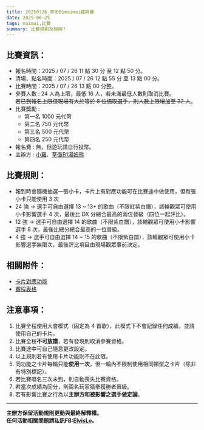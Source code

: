 ```yaml
---
title: 20250726_草衙B1maimai趣味賽
date: 2025-06-25
tags: maimai,比賽
summary: 比賽規則及說明！
---
```

## 比賽資訊：

- 報名時間：2025 / 07 / 26 11 點 30 分 至 12 點 50 分。
- 清場、點名時間：2025 / 07 / 26 12 點 55 分 至 13 點 00 分。
- 比賽時間：2025 / 07 / 26 13 點 00 分整。
- 參賽人數 : 24 人為上限，最低 16 人，若未滿最低人數則取消比賽。<br>
~~若已到報名上限但現場有大於等於 8 位備取選手，則人數上限增加至 32 人~~。
- 比賽獎勵 :
    - 第一名 1000 元代幣
    - 第二名 750 元代幣
    - 第三名 500 元代幣
    - 第四名 250 元代幣
- 報名費 : 無，但遊玩請自行投幣。
- 主辦方 : [小羅](https://elvislo.tw)、[草衙B1湯姆熊](https://www.facebook.com/tomsworld.KCY?mibextid=LQQJ4d)

## 比賽規則：

- 報到時會隨機抽選一張小卡，卡片上有對應功能可在比賽途中做使用，但每張小卡只能使用 3 次
- 24 強 → 選手可自由選擇 13 ~ 13+ 的歌曲（不限紅紫白譜），該輪觀眾可使用小卡影響選手 4 次，最後比 DX 分總合最高的兩位晉級（四位一起評比）。
- 12 強 → 選手可自由選擇 14 的歌曲（不限紫白譜），該輪觀眾可使用小卡影響選手 8 次，最後比總分總合最高的一位晉級。
- 4 強 → 選手可自由選擇 14 ~ 15 的歌曲（不限紫白譜），該輪觀眾可使用小卡影響選手無限次，最後評比項目由現場觀眾事前決定。

## 相關附件：

- [卡片對應功能](https://elvislo030.notion.site/0726-go)
- [賽程表格](https://docs.google.com/spreadsheets/d/1r1_fHatgkyiJr1saRqfM-H5nawoj8ST4a94BfUGxLOk/edit?usp=sharing)

## 注意事項：

1. 比賽全程使用大會模式（固定為 4 首歌），此模式下不會記錄任何成績，並請使用自己的卡片。
2. 比賽全程**不可放譜**，若有發現則取消參賽資格。
3. 比賽途中可自己隨意更改設定。
4. 以上規則若有使用卡片功能則不在此限。
5. 同功能之卡片每輪只能**使用一次**，但一輪內不限制使用相同類型之卡片（除非有特別標記）。
6. 若比賽唱名三次未到，則自動喪失比賽資格。
7. 若當次成績為同分，則兩名玩家猜拳獲勝者晉級。
8. 若有影響比賽之行為以**主辦方和被影響之選手做定論**。

---

**主辦方保留活動規則更動與最終解釋權。**<br>
**任何活動相關問題請私訊FB:[ElvisLo](https://www.facebook.com/ElvisLo030)。**<br>